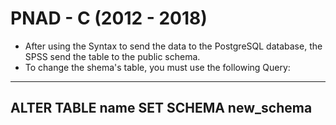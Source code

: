 # PNAD - C (2012 - 2018)

- After using the Syntax to send the data to the PostgreSQL database, the SPSS send the table to the public schema.
- To change the shema's table, you must use the following Query:

------
ALTER TABLE name
    SET SCHEMA new_schema
------
